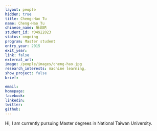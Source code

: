```yaml
---
layout: people
hidden: true
title: Cheng-Hao Tu
name: Cheng-Hao Tu
chinese_name: 屠政皓
student_id: r04922023
status: ongoing
program: Master student
entry_year: 2015
exit_year: 
link: false
external_url:
image: /people/images/cheng-hao.jpg
research_interests: machine learning, 
show_project: false
brief: 

email:
homepage:
facebook:
linkedin:
twitter:
github:
---
```


Hi, I am currently pursuing Master degrees in National Taiwan University.
